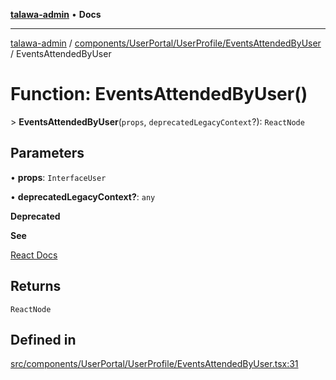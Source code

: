 [**talawa-admin**](../../../../../README.md) • **Docs**

***

[talawa-admin](../../../../../modules.md) / [components/UserPortal/UserProfile/EventsAttendedByUser](../README.md) / EventsAttendedByUser

# Function: EventsAttendedByUser()

\> **EventsAttendedByUser**(`props`, `deprecatedLegacyContext`?): `ReactNode`

## Parameters

• **props**: `InterfaceUser`

• **deprecatedLegacyContext?**: `any`

**Deprecated**

**See**

[React Docs](https://legacy.reactjs.org/docs/legacy-context.html#referencing-context-in-lifecycle-methods)

## Returns

`ReactNode`

## Defined in

[src/components/UserPortal/UserProfile/EventsAttendedByUser.tsx:31](https://github.com/PalisadoesFoundation/talawa-admin/blob/d16b95ee179900e8e32a2296f14e948e6caea05b/src/components/UserPortal/UserProfile/EventsAttendedByUser.tsx#L31)
